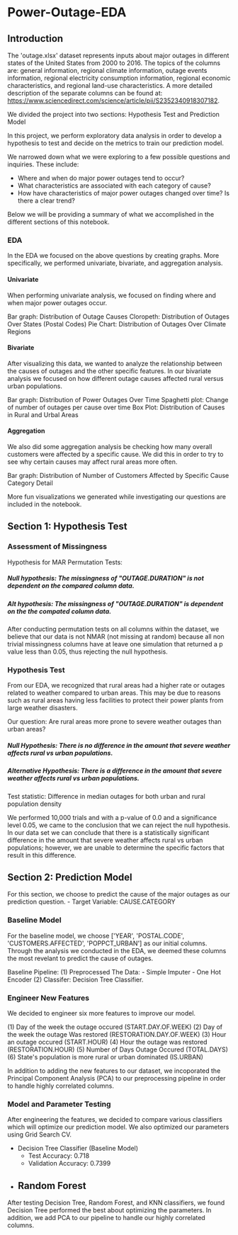 # Power-Outage-EDA

## Introduction
The 'outage.xlsx' dataset represents inputs about major outages in different states of the United States from 2000 to 2016. The topics of the columns are: general information, regional climate information, outage events information, regional electricity consumption information, regional economic characteristics, and regional land-use characteristics. A more detailed description of the separate columns can be found at: https://www.sciencedirect.com/science/article/pii/S2352340918307182.

We divided the project into two sections: Hypothesis Test and Prediction Model

In this project, we perform exploratory data analysis in order to develop a hypothesis to test and decide on the metrics to train our prediction model.

We narrowed down what we were exploring to a few possible questions and inquiries. These include:

- Where and when do major power outages tend to occur?
- What characteristics are associated with each category of cause?
- How have characteristics of major power outages changed over time? Is there a clear trend?

Below we will be providing a summary of what we accomplished in the different sections of this notebook.

### EDA
In the EDA we focused on the above questions by creating graphs. More specifically, we performed univariate, bivariate, and aggregation analysis.

#### Univariate 
When performing univariate analysis, we focused on finding where and when major power outages occur. 

Bar graph: Distribution of Outage Causes
Cloropeth: Distribution of Outages Over States (Postal Codes)
Pie Chart: Distribution of Outages Over Climate Regions

#### Bivariate 
After visualizing this data, we wanted to analyze the relationship between the causes of outages and the other specific features. In our bivariate analysis we focused on how different outage causes affected rural versus urban populations. 

Bar graph: Distribution of Power Outages Over Time
Spaghetti plot: Change of number of outages per cause over time 
Box Plot: Distribution of Causes in Rural and Urbal Areas

#### Aggregation
We also did some aggregation analysis be checking how many overall customers were affected by a specific cause. We did this in order to try to see why certain causes may affect rural areas more often.

Bar graph: Distribution of Number of Customers Affected by Specific Cause Category Detail

More fun visualizations we generated while investigating our questions are included in the notebook.

## Section 1: Hypothesis Test

### Assessment of Missingness
Hypothesis for MAR Permutation Tests:

##### Null hypothesis: The missingness of "OUTAGE.DURATION" is not dependent on the compared column data.
##### Alt hypothesis: The missingness of "OUTAGE.DURATION" is dependent on the the compated column data.

After conducting permutation tests on all columns within the dataset, we believe that our data is not NMAR (not missing at random) because all non trivial missingness columns have at leave one simulation that returned a p value less than 0.05, thus rejecting the null hypothesis.

### Hypothesis Test
From our EDA, we recognized that rural areas had a higher rate or outages related to weather compared to urban areas. This may be due to reasons such as rural areas having less facilities to protect their power plants from large weather disasters. 

Our question: Are rural areas more prone to severe weather outages than urban areas? 

##### Null Hypothesis: There is no difference in the amount that severe weather affects rural vs urban populations.
##### Alternative Hypothesis: There is a difference in the amount that severe weather affects rural vs urban populations. 
Test statistic: Difference in median outages for both urban and rural population density

We performed 10,000 trials and with a p-value of 0.0 and a significance level 0.05, we came to the conclusion that we can reject the null hypothesis. In our data set we can conclude that there is a statistically significant difference in the amount that severe weather affects rural vs urban populations; however, we are unable to determine the specific factors that result in this difference.

## Section 2: Prediction Model
For this section, we choose to predict the cause of the major outages as our prediction question. 
    -  Target Variable: CAUSE.CATEGORY 

### Baseline Model
For the baseline model, we choose ['YEAR', 'POSTAL.CODE', 'CUSTOMERS.AFFECTED', 'POPPCT_URBAN'] as our initial columns. Through the analysis we conducted in the EDA, we deemed these columns the most revelant to predict the cause of outages.  

Baseline Pipeline:
  (1) Preprocessed The Data:
    - Simple Imputer
    - One Hot Encoder
  (2) Classifer: Decision Tree Classifier.

### Engineer New Features
We decided to engineer six more features to improve our model. 

(1) Day of the week the outage occured (START.DAY.OF.WEEK)
(2) Day of the week the outage Was restored (RESTORATION.DAY.OF.WEEK)
(3) Hour an outage occured (START.HOUR)
(4) Hour the outage was restored (RESTORATION.HOUR)
(5) Number of Days Outage Occured (TOTAL.DAYS)
(6) State's population is more rural or urban dominated (IS.URBAN)

In addition to adding the new features to our dataset, we incoporated the Principal Component Analysis (PCA) to our preprocessing pipeline in order to handle highly correlated columns.

### Model and Parameter Testing
After engineering the features, we decided to compare various classifiers which will optimize our prediction model. We also optimized our parameters using Grid Search CV.

- Decision Tree Classifier (Baseline Model)
  - Test Accuracy: 0.718
  - Validation Accuracy: 0.7399
- Random Forest 
  - 
After testing Decision Tree, Random Forest, and KNN classifiers, we found Decision Tree performed the best about optimizing the parameters. In addition, we add PCA to our pipeline to handle our highly correlated columns.
